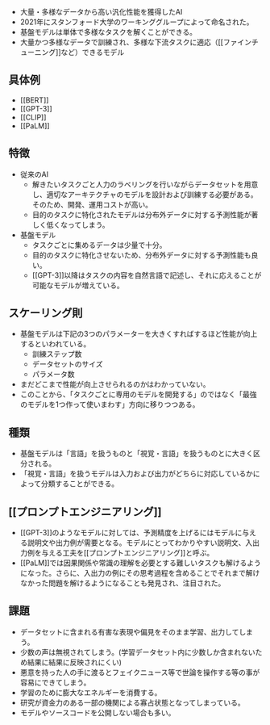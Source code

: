 - 大量・多様なデータから高い汎化性能を獲得したAI
- 2021年にスタンフォード大学のワーキンググループによって命名された。
- 基盤モデルは単体で多様なタスクを解くことができる。
- 大量かつ多様なデータで訓練され、多様な下流タスクに適応（[[ファインチューニング]]など）できるモデル

## 具体例
- [[BERT]]
- [[GPT-3]]
- [[CLIP]]
- [[PaLM]]

## 特徴
- 従来のAI
	- 解きたいタスクごと人力のラベリングを行いながらデータセットを用意し、適切なアーキテクチャのモデルを設計および訓練する必要がある。そのため、開発、運用コストが高い。
	- 目的のタスクに特化されたモデルは分布外データに対する予測性能が著しく低くなってしまう。
- 基盤モデル
	- タスクごとに集めるデータは少量で十分。
	- 目的のタスクに特化させないため、分布外データに対する予測性能も良い。
	- [[GPT-3]]以降はタスクの内容を自然言語で記述し、それに応えることが可能なモデルが増えている。

## スケーリング則
- 基盤モデルは下記の3つのパラメーターを大きくすればするほど性能が向上するといわれている。
	- 訓練ステップ数
	- データセットのサイズ
	- パラメータ数
- まだどこまで性能が向上させられるのかはわかっていない。
- このことから、「タスクごとに専用のモデルを開発する」のではなく「最強のモデルを1つ作って使いまわす」方向に移りつつある。

## 種類
- 基盤モデルは「言語」を扱うものと「視覚・言語」を扱うものとに大きく区分される。
- 「視覚・言語」を扱うモデルは入力および出力がどちらに対応しているかによって分類することができる。

## [[プロンプトエンジニアリング]]
- [[GPT-3]]のようなモデルに対しては、予測精度を上げるにはモデルに与える説明文や出力例が需要となる。モデルにとってわかりやすい説明文、入出力例を与える工夫を[[プロンプトエンジニアリング]]と呼ぶ。
- [[PaLM]]では因果関係や常識の理解を必要とする難しいタスクも解けるようになった。さらに、入出力の例にその思考過程を含めることでそれまで解けなかった問題を解けるようになることも発見され、注目された。

## 課題
- データセットに含まれる有害な表現や偏見をそのまま学習、出力してしまう。
- 少数の声は無視されてしまう。(学習データセット内に少数しか含まれないため結果に結果に反映されにくい)
- 悪意を持った人の手に渡るとフェイクニュース等で世論を操作する等の事が容易にできてしまう。
- 学習のために膨大なエネルギーを消費する。
- 研究が資金力のある一部の機関による寡占状態となってしまっている。
- モデルやソースコードを公開しない場合も多い。